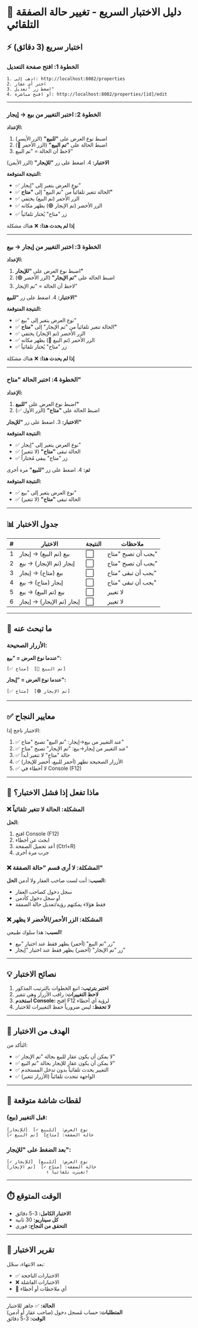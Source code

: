 # 🧪 دليل الاختبار السريع - تغيير حالة الصفقة التلقائي

## ⚡ اختبار سريع (3 دقائق)

### الخطوة 1: افتح صفحة التعديل
```
1. اذهب إلى: http://localhost:8082/properties
2. اختر أي عقار
3. اضغط زر "تعديل"
4. أو افتح مباشرة: http://localhost:8082/properties/[id]/edit
```

---

### الخطوة 2: اختبر التغيير من بيع → إيجار

**الإعداد:**
1. اضبط نوع العرض على **"للبيع"** (الزر الأيسر)
2. اضبط الحالة على **"تم البيع"** (الزر الأحمر 🔴)
3. لاحظ أن الحالة = "تم البيع"

**الاختبار:**
4. اضغط على زر **"للإيجار"** (الزر الأيمن)

**النتيجة المتوقعة:**
- ✅ نوع العرض يتغير إلى "إيجار"
- ✅ الحالة تتغير تلقائياً من "تم البيع" إلى **"متاح"**
- ✅ الزر الأحمر (تم البيع) يختفي
- ✅ الزر الأخضر (تم الإيجار 🟢) يظهر مكانه
- ✅ زر "متاح" يُختار تلقائياً

**إذا لم يحدث هذا:** ❌ هناك مشكلة

---

### الخطوة 3: اختبر التغيير من إيجار → بيع

**الإعداد:**
1. اضبط نوع العرض على **"للإيجار"**
2. اضبط الحالة على **"تم الإيجار"** (الزر الأخضر 🟢)
3. لاحظ أن الحالة = "تم الإيجار"

**الاختبار:**
4. اضغط على زر **"للبيع"**

**النتيجة المتوقعة:**
- ✅ نوع العرض يتغير إلى "بيع"
- ✅ الحالة تتغير تلقائياً من "تم الإيجار" إلى **"متاح"**
- ✅ الزر الأخضر (تم الإيجار) يختفي
- ✅ الزر الأحمر (تم البيع 🔴) يظهر مكانه
- ✅ زر "متاح" يُختار تلقائياً

**إذا لم يحدث هذا:** ❌ هناك مشكلة

---

### الخطوة 4: اختبر الحالة "متاح"

**الإعداد:**
1. اضبط نوع العرض على **"للبيع"**
2. اضبط الحالة على **"متاح"** (الزر الأول ✅)

**الاختبار:**
3. اضغط على زر **"للإيجار"**

**النتيجة المتوقعة:**
- ✅ نوع العرض يتغير إلى "إيجار"
- ✅ الحالة تبقى **"متاح"** (لا تتغير)
- ✅ زر "متاح" يبقى مُختاراً

**ثم:**
4. اضغط على زر **"للبيع"** مرة أخرى

**النتيجة المتوقعة:**
- ✅ نوع العرض يتغير إلى "بيع"
- ✅ الحالة تبقى **"متاح"** (لا تتغير)

---

## 📊 جدول الاختبار

| # | الاختبار | النتيجة | ملاحظات |
|---|-----------|---------|----------|
| 1 | بيع (تم البيع) → إيجار | ⬜ | يجب أن تصبح "متاح" |
| 2 | إيجار (تم الإيجار) → بيع | ⬜ | يجب أن تصبح "متاح" |
| 3 | بيع (متاح) → إيجار | ⬜ | يجب أن تبقى "متاح" |
| 4 | إيجار (متاح) → بيع | ⬜ | يجب أن تبقى "متاح" |
| 5 | بيع (تم البيع) → بيع | ⬜ | لا تغيير |
| 6 | إيجار (تم الإيجار) → إيجار | ⬜ | لا تغيير |

---

## 🎨 ما تبحث عنه

### الأزرار الصحيحة:

**عندما نوع العرض = "بيع":**
```
[✅ متاح]  [🔴 تم البيع]
```

**عندما نوع العرض = "إيجار":**
```
[✅ متاح]  [🟢 تم الإيجار]
```

---

## ✅ معايير النجاح

الاختبار ناجح إذا:
1. ✅ عند التغيير من بيع→إيجار: "تم البيع" تصبح "متاح"
2. ✅ عند التغيير من إيجار→بيع: "تم الإيجار" تصبح "متاح"
3. ✅ حالة "متاح" لا تتغير أبداً
4. ✅ الأزرار الصحيحة تظهر (أحمر للبيع، أخضر للإيجار)
5. ✅ لا أخطاء في Console (F12)

---

## 🐛 ماذا تفعل إذا فشل الاختبار؟

### ❌ المشكلة: الحالة لا تتغير تلقائياً
**الحل:**
1. افتح Console (F12)
2. ابحث عن أخطاء
3. أعد تحميل الصفحة (Ctrl+R)
4. جرب مرة أخرى

### ❌ المشكلة: لا أرى قسم "حالة الصفقة"
**السبب:** أنت لست صاحب العقار ولا أدمن
**الحل:** 
- سجل دخول كصاحب العقار
- أو سجل دخول كأدمن
- فقط هؤلاء يمكنهم رؤية/تعديل حالة الصفقة

### ❌ المشكلة: الزر الأحمر/الأخضر لا يظهر
**السبب:** هذا سلوك طبيعي!
- زر "تم البيع" (أحمر) يظهر فقط عند اختيار "بيع"
- زر "تم الإيجار" (أخضر) يظهر فقط عند اختيار "إيجار"

---

## 💡 نصائح الاختبار

1. **اختبر بترتيب:** اتبع الخطوات بالترتيب المذكور
2. **لاحظ التغييرات:** راقب الأزرار وهي تتغير
3. **استخدم Console:** افتح F12 لرؤية أي أخطاء
4. **لا تحفظ:** ليس ضرورياً حفظ التغييرات للاختبار

---

## 🎯 الهدف من الاختبار

التأكد من:
- ✅ لا يمكن أن يكون عقار للبيع بحالة "تم الإيجار"
- ✅ لا يمكن أن يكون عقار للإيجار بحالة "تم البيع"
- ✅ التغيير يحدث تلقائياً بدون تدخل المستخدم
- ✅ الواجهة تتحدث تلقائياً (الأزرار تتغير)

---

## 📸 لقطات شاشة متوقعة

### قبل التغيير (بيع):
```
نوع العرض:  [للبيع ✓]  [للإيجار]
حالة الصفقة: [متاح]  [تم البيع ✓]
```

### بعد الضغط على "للإيجار":
```
نوع العرض:  [للبيع]  [للإيجار ✓]
حالة الصفقة: [متاح ✓]  [تم الإيجار]
               ↑ تغيرت تلقائياً!
```

---

## ⏱️ الوقت المتوقع

- **الاختبار الكامل:** 3-5 دقائق
- **كل سيناريو:** 30 ثانية
- **التحقق من النجاح:** فوري

---

## 📝 تقرير الاختبار

بعد الانتهاء، سجّل:
- ✅ الاختبارات الناجحة
- ❌ الاختبارات الفاشلة
- 📝 أي ملاحظات أو أخطاء

---

**الحالة:** ✅ جاهز للاختبار  
**المتطلبات:** حساب مُسجل دخول (صاحب عقار أو أدمن)  
**الوقت:** 3-5 دقائق
